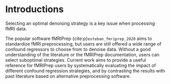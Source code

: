 # Introductions

Selecting an optimal denoising strategy is a key issue when processing fMRI data. 
<!-- Popular fMRI data processing software often contain preprocessing and later statistical modelling in one package.
Since each step is linked to each other, the generated motion confounds were all designed to use as is.
However, with the recent benchmark papers on confound denoising
 -->
The popular software fMRIPrep {cite:p}`esteban_fmriprep_2020` aims to standardize fMRI preprocessing, 
but users are still offered a wide range of confound regressors to choose from to denoise data. 
Without a good understanding of the literature or the fMRIPrep documentation, 
users can select suboptimal strategies. 
Current work aims to provide a useful reference for fMRIPrep users by systematically evaluating the impact of different confound regression strategies, 
and by contrasting the results with past literature based on alternative preprocessing software.  
